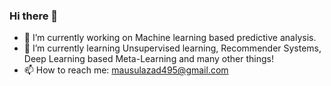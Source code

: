 ### Hi there 👋

<!--
**mausulazad/mausulazad** is a ✨ _special_ ✨ repository because its `README.md` (this file) appears on your GitHub profile.

Here are some ideas to get you started:
-->
- 🔭 I’m currently working on Machine learning based predictive analysis.
- 🌱 I’m currently learning Unsupervised learning, Recommender Systems, Deep Learning based Meta-Learning and many other things!
- 📫 How to reach me: mausulazad495@gmail.com

<!--[Mausul's Github Stats](https://github-readme-stats.vercel.app/api?username=mausulazad&show_icons=true&theme=radical)

